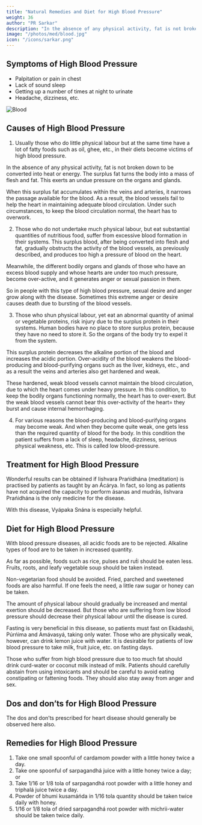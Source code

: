 ```yaml
---
title: "Natural Remedies and Diet for High Blood Pressure"
weight: 36
author: "PR Sarkar"
description: "In the absence of any physical activity, fat is not broken down to be converted into heat or energy. The surplus fat turns the body into a mass of flesh and fat. This exerts an undue pressure on the organs and glands"
image: "/photos/med/blood.jpg"
icon: "/icons/sarkar.png"
---
```




## Symptoms of High Blood Pressure

- Palpitation or pain in chest
- Lack of sound sleep
- Getting up a number of times at night to urinate
- Headache, dizziness, etc.

![Blood](/photos/med/blood.jpg)


## Causes of High Blood Pressure

1. Usually those who do little physical labour but at the same time have a lot of fatty foods such as oil, ghee, etc., in their diets become victims of high blood pressure. 

In the absence of any physical activity, fat is not broken down to be converted into heat or energy. The surplus fat turns the body into a mass of flesh and fat. This exerts an undue pressure on the organs and glands.

When this surplus fat accumulates within the veins and arteries, it narrows the passage available for the blood. As a result, the blood vessels fail to help the heart in maintaining adequate blood circulation. Under such circumstances, to keep the blood circulation normal, the heart has to overwork.

2. Those who do not undertake much physical labour, but eat substantial quantities of nutritious food, suffer from excessive blood formation in their systems. This surplus blood, after being converted into flesh and fat, gradually obstructs the activity of the blood vessels, as previously described, and produces too high a pressure of blood on the heart.

Meanwhile, the different bodily organs and glands of those who have an excess blood supply and whose hearts are under too much pressure, become over-active, and it generates anger or sexual passion in them. 

So in people with this type of high blood pressure, sexual desire and anger grow along with the disease. Sometimes this extreme anger or desire causes death due to bursting of the blood vessels.

3. Those who shun physical labour, yet eat an abnormal quantity of animal or vegetable proteins, risk injury due to the surplus protein in their systems. Human bodies have no place to store surplus protein, because they have no need to store it. So the organs of the body try to expel it from the system.

This surplus protein decreases the alkaline portion of the blood and increases the acidic portion. Over-acidity of the blood weakens the blood-producing and blood-purifying organs such as the liver, kidneys, etc., and as a result the veins and arteries also get hardened and weak. 

These hardened, weak blood vessels cannot maintain the blood circulation, due to which the heart comes under heavy pressure. In this condition, to keep the bodily organs functioning normally, the heart has to over-exert. But the weak blood vessels cannot bear this over-activity of the heart= they burst and cause internal hemorrhaging.

4. For various reasons the blood-producing and blood-purifying organs may become weak. And when they become quite weak, one gets less than the required quantity of blood for the body. In this condition the patient suffers from a lack of sleep, headache, dizziness, serious physical weakness, etc. This is called low blood-pressure.

## Treatment for High Blood Pressure

<!-- Morning – Utkśepa Mudrá, Karmásana, Yogamudrá, Diirgha Prańáma, Bhújauṋgásana, Agnisára Mudra, and Váyavii Mudrá or Váyavii Práńáyáma.
Evening – Karmásana, Yogamudrá, Diirgha Prańáma, Bhújauṋgásana, Agnisára Mudrá, and Upaviśt́a Ud́d́ayana Mudrá. -->

Wonderful results can be obtained if Iishvara Prańidhána (meditation) is practised by patients as taught by an Ácárya. In fact, so long as patients have not acquired the capacity to perform ásanas and mudrás, Iishvara Prańidhána is the only medicine for the disease. 

With this disease, Vyápaka Snána is especially helpful.


## Diet for High Blood Pressure

With blood pressure diseases, all acidic foods are to be rejected. Alkaline types of food are to be taken in increased quantity.

As far as possible, foods such as rice, pulses and rut́i should be eaten less. Fruits, roots, and leafy vegetable soup should be taken instead. 

Non-vegetarian food should be avoided. Fried, parched and sweetened foods are also harmful. If one feels the need, a little raw sugar or honey can be taken.

The amount of physical labour should gradually be increased and mental exertion should be decreased. But those who are suffering from low blood pressure should decrease their physical labour until the disease is cured.

Fasting is very beneficial in this disease, so patients must fast on Ekádashii, Púrńima and Amávasyá, taking only water. Those who are physically weak, however, can drink lemon juice with water. It is desirable for patients of low blood pressure to take milk, fruit juice, etc. on fasting days.

Those who suffer from high blood pressure due to too much fat should drink curd-water or coconut milk instead of milk. Patients should carefully abstain from using intoxicants and should be careful to avoid eating constipating or fattening foods. They should also stay away from anger and sex.


## Dos and don’ts for High Blood Pressure

The dos and don’ts prescribed for heart disease should generally be observed here also.


## Remedies for High Blood Pressure

1. Take one small spoonful of cardamom powder with a little honey twice a day.
2. Take one spoonful of sarpagandhá juice with a little honey twice a day; or
3. Take 1/16 or 1/8 tola of sarpagandhá root powder with a little honey and triphalá juice twice a day.
4. Powder of bhumi kusamáńda in 1/16 tola quantity should be taken twice daily with honey.
5. 1/16 or 1/8 tola of dried sarpagandhá root powder with michrii-water should be taken twice daily.